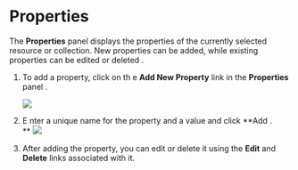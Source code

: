 # Properties

The **Properties** panel displays the properties of the currently
selected resource or collection. New properties can be added, while
existing properties can be edited or deleted .

1.  To add a property, click on th e **Add New Property** link in the
    **Properties** panel .  
      
    ![](attachments/53125532/53287646.png)  
2.  E nter a unique name for the property and a value and click **Add
    .  
    ** ![](attachments/53125532/53287645.png)
3.  After adding the property, you can edit or delete it using the
    **Edit** and **Delete** links associated with it.
